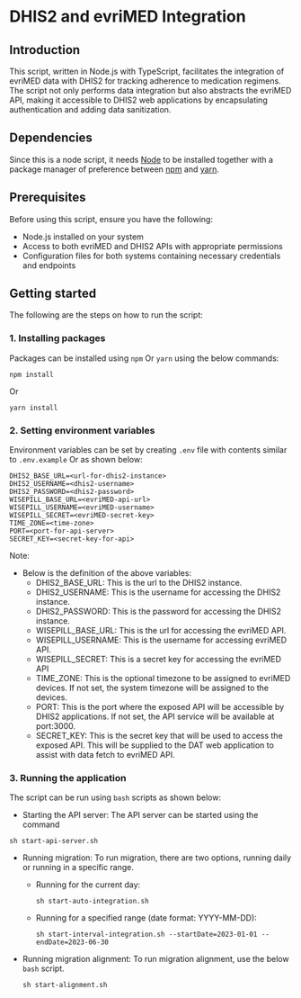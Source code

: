 # DHIS2 and evriMED Integration

## Introduction

This script, written in Node.js with TypeScript, facilitates the integration of evriMED data with DHIS2 for tracking adherence to medication regimens. The script not only performs data integration but also abstracts the evriMED API, making it accessible to DHIS2 web applications by encapsulating authentication and adding data sanitization.

## Dependencies

Since this is a node script, it needs [Node](https://nodejs.org/en) to be installed together with a package manager of preference between [npm](https://www.npmjs.com/) and [yarn](https://yarnpkg.com/).

## Prerequisites

Before using this script, ensure you have the following:

- Node.js installed on your system
- Access to both evriMED and DHIS2 APIs with appropriate permissions
- Configuration files for both systems containing necessary credentials and endpoints

## Getting started

The following are the steps on how to run the script:

### 1. Installing packages

Packages can be installed using `npm` Or `yarn` using the below commands:

```
npm install
```

Or

```
yarn install
```

### 2. Setting environment variables

Environment variables can be set by creating `.env` file with contents similar to `.env.example` Or as shown below:

```
DHIS2_BASE_URL=<url-for-dhis2-instance>
DHIS2_USERNAME=<dhis2-username>
DHIS2_PASSWORD=<dhis2-password>
WISEPILL_BASE_URL=<evriMED-api-url>
WISEPILL_USERNAME=<evriMED-username>
WISEPILL_SECRET=<evriMED-secret-key>
TIME_ZONE=<time-zone>
PORT=<port-for-api-server>
SECRET_KEY=<secret-key-for-api>
```

Note:

- Below is the definition of the above variables:
  - DHIS2_BASE_URL: This is the url to the DHIS2 instance.
  - DHIS2_USERNAME: This is the username for accessing the DHIS2 instance.
  - DHIS2_PASSWORD: This is the password for accessing the DHIS2 instance.
  - WISEPILL_BASE_URL: This is the url for accessing the evriMED API.
  - WISEPILL_USERNAME: This is the username for accessing evriMED API.
  - WISEPILL_SECRET: This is a secret key for accessing the evriMED API
  - TIME_ZONE: This is the optional timezone to be assigned to evriMED devices. If not set, the system timezone will be assigned to the devices.
  - PORT: This is the port where the exposed API will be accessible by DHIS2 applications. If not set, the API service will be available at port:3000.
  - SECRET_KEY: This is the secret key that will be used to access the exposed API. This will be supplied to the DAT web application to assist with data fetch to evriMED API.

### 3. Running the application

The script can be run using `bash` scripts as shown below:

- Starting the API server: The API server can be started using the command

```
sh start-api-server.sh
```

- Running migration: To run migration, there are two options, running daily or running in a specific range.

  - Running for the current day:
    ```
    sh start-auto-integration.sh
    ```
  - Running for a specified range (date format: YYYY-MM-DD):

    ```
    sh start-interval-integration.sh --startDate=2023-01-01 --endDate=2023-06-30
    ```

- Running migration alignment: To run migration alignment, use the below `bash` script.

    ```
    sh start-alignment.sh
    ```
